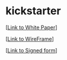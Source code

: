 # kickstarter


[[Link to White Paper](https://docs.google.com/document/d/1u2AIcDYppTOxtUO5BDuvs7dB5-3EMvDbNi3RjbJ68WU/edit?usp=sharing)]

[[Link to WireFrame](https://docs.google.com/document/d/1SieUCqqQ4iWLpb2jsOmjKvvrSAuL2mBbW7mO5XlaUW0/edit?usp=sharing)]

[[Link to Signed form](https://docs.google.com/document/d/1I8D4jGYk_V78fWn_YBHGTGSOmnw_LMV4/edit?usp=sharing&ouid=106323505717564298395&rtpof=true&sd=true)]
